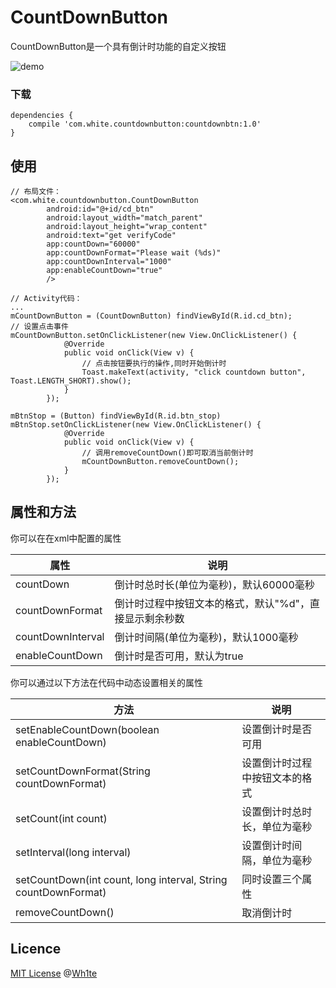 # CountDownButton
CountDownButton是一个具有倒计时功能的自定义按钮

![demo](https://github.com/WhiteDG/CountDownButton/blob/master/screenshot/demo.gif)

### 下载

```
dependencies {
    compile 'com.white.countdownbutton:countdownbtn:1.0'
}
```

## 使用

```
// 布局文件：
<com.white.countdownbutton.CountDownButton
        android:id="@+id/cd_btn"
        android:layout_width="match_parent"
        android:layout_height="wrap_content"
        android:text="get verifyCode"
        app:countDown="60000"
        app:countDownFormat="Please wait (%ds)"
        app:countDownInterval="1000"
        app:enableCountDown="true"
        />
        
// Activity代码：
...
mCountDownButton = (CountDownButton) findViewById(R.id.cd_btn);
// 设置点击事件
mCountDownButton.setOnClickListener(new View.OnClickListener() {
            @Override
            public void onClick(View v) {
                // 点击按钮要执行的操作,同时开始倒计时
                Toast.makeText(activity, "click countdown button", Toast.LENGTH_SHORT).show();
            }
        });

mBtnStop = (Button) findViewById(R.id.btn_stop)
mBtnStop.setOnClickListener(new View.OnClickListener() {
            @Override
            public void onClick(View v) {
                // 调用removeCountDown()即可取消当前倒计时
                mCountDownButton.removeCountDown();
            }
        });
```

## 属性和方法

你可以在在xml中配置的属性

属性 | 说明
---|---
countDown | 倒计时总时长(单位为毫秒)，默认60000毫秒
countDownFormat | 倒计时过程中按钮文本的格式，默认"%d"，直接显示剩余秒数
countDownInterval | 倒计时间隔(单位为毫秒)，默认1000毫秒
enableCountDown | 倒计时是否可用，默认为true

你可以通过以下方法在代码中动态设置相关的属性

方法 | 说明
---|---
setEnableCountDown(boolean enableCountDown) | 设置倒计时是否可用
setCountDownFormat(String countDownFormat) | 设置倒计时过程中按钮文本的格式
setCount(int count) | 设置倒计时总时长，单位为毫秒
setInterval(long interval) | 设置倒计时间隔，单位为毫秒
setCountDown(int count, long interval, String countDownFormat) | 同时设置三个属性
removeCountDown() | 取消倒计时

## Licence

[MIT License](https://opensource.org/licenses/MIT) @[Wh1te](https://github.com/WhiteDG)
